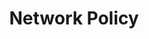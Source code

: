 ---
layout: list
title: Network Policy
slug: network-policy
category: devops
menu: false
description: >
  Kubernetes network policies, security, and traffic control between pods.
sidebar: true
type: tag
---